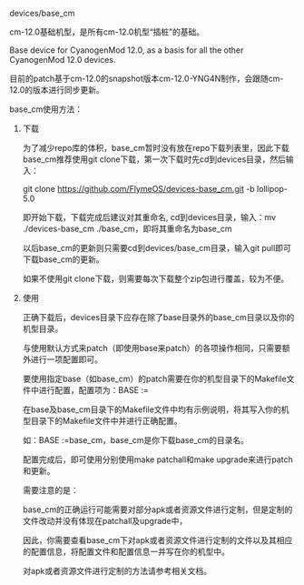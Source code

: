 devices/base_cm

cm-12.0基础机型，是所有cm-12.0机型“插桩”的基础。

Base device for CyanogenMod 12.0, as a basis for all the other CyanogenMod 12.0 devices.

目前的patch基于cm-12.0的snapshot版本cm-12.0-YNG4N制作，会跟随cm-12.0的版本进行同步更新。

base_cm使用方法：

1. 下载

   为了减少repo库的体积，base_cm暂时没有放在repo下载列表里，因此下载base_cm推荐使用git clone下载，第一次下载时先cd到devices目录，然后输入：

   git clone https://github.com/FlymeOS/devices-base_cm.git -b lollipop-5.0

   即开始下载，下载完成后建议对其重命名, cd到devices目录，输入：mv ./devices-base_cm ./base_cm，即将其重命名为base_cm

   以后base_cm的更新则只需要cd到devices/base_cm目录，输入git pull即可下载base_cm的更新。

   如果不使用git clone下载，则需要每次下载整个zip包进行覆盖，较为不便。

2. 使用

   正确下载后，devices目录下应存在除了base目录外的base_cm目录以及你的机型目录。

   与使用默认方式来patch（即使用base来patch）的各项操作相同，只需要额外进行一项配置即可。

   要使用指定base（如base_cm）的patch需要在你的机型目录下的Makefile文件中进行配置，配置项为：BASE :=

   在base及base_cm目录下的Makefile文件中均有示例说明，将其写入你的机型目录下的Makefile文件中并进行正确配置。

   如：BASE :=base_cm，base_cm是你下载base_cm的目录名。

   配置完成后，即可使用分别使用make patchall和make upgrade来进行patch和更新。

   需要注意的是：

   base_cm的正确运行可能需要对部分apk或者资源文件进行定制，但是定制的文件改动并没有体现在patchall及upgrade中，

   因此，你需要查看base_cm下对apk或者资源文件进行定制的文件以及其相应的配置信息，将配置文件和配置信息一并写在你的机型中。

   对apk或者资源文件进行定制的方法请参考相关文档。

